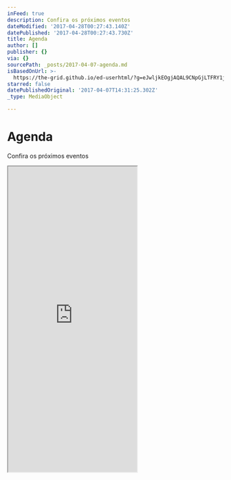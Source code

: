 ```yaml
---
inFeed: true
description: Confira os próximos eventos
dateModified: '2017-04-28T00:27:43.140Z'
datePublished: '2017-04-28T00:27:43.730Z'
title: Agenda
author: []
publisher: {}
via: {}
sourcePath: _posts/2017-04-07-agenda.md
isBasedOnUrl: >-
  https://the-grid.github.io/ed-userhtml/?g=eJwljkEOgjAQAL9CNpGjLTFRY1j8gEc_UOlCN20ptivo7zV4m7lMpuUhm0hVyT2CE5nLRSkhE1_zvk9R-cLD8eNL837K2Q_LdLguTCuGurCl2UwUsK-LS-udJRDqjW9pTKih2tqPlC1lhJ-vbMUhNFrvoHLEoxOEk9bQteo_0n0Bz9Qxqw
starred: false
datePublishedOriginal: '2017-04-07T14:31:25.302Z'
_type: MediaObject

---
```

# Agenda

Confira os próximos eventos

<iframe src="https://the-grid.github.io/ed-userhtml/?g=eJwljkEOgjAQAO--gmwiR1tiosaw-AGPfgDLlm4oFNqV6u81eJu5TGZXs43tSEWKBsGJzOmqlFA7vuaDCaMaEtvTZ0jVe5HLYNfpeFuZMvoycUdzO5FHUyYX8oPFE-qN76EPqKHY2s8QO4oIP8_ciUOotN5D4Yh7JwhnraGp1X-k-QLViTG1" height="710" style=""></iframe>